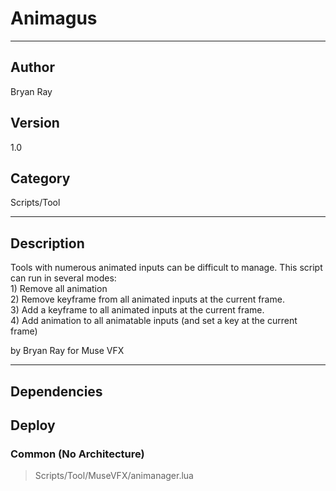 # Animagus
___

## Author
Bryan Ray

## Version
1.0

## Category
Scripts/Tool

___

## Description
<p>	Tools with numerous animated inputs can be difficult to manage. This script can run in several modes:<br>
	1) Remove all animation<br>
	2) Remove keyframe from all animated inputs at the current frame.<br>
	3) Add a keyframe to all animated inputs at the current frame.<br>
	4) Add animation to all animatable inputs (and set a key at the current frame)</p>

<p>by Bryan Ray for Muse VFX</p>

___

## Dependencies

## Deploy

### Common (No Architecture)

> Scripts/Tool/MuseVFX/animanager.lua  
